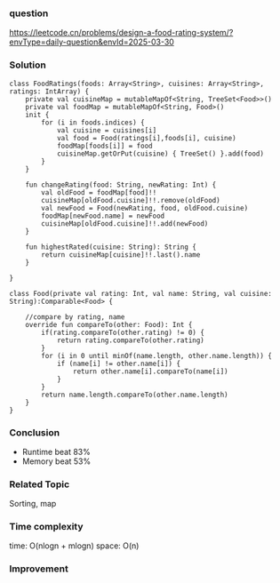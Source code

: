 ### question
https://leetcode.cn/problems/design-a-food-rating-system/?envType=daily-question&envId=2025-03-30

### Solution
```
class FoodRatings(foods: Array<String>, cuisines: Array<String>, ratings: IntArray) {
	private val cuisineMap = mutableMapOf<String, TreeSet<Food>>()
	private val foodMap = mutableMapOf<String, Food>()
	init {
		for (i in foods.indices) {
			val cuisine = cuisines[i]
			val food = Food(ratings[i],foods[i], cuisine)
			foodMap[foods[i]] = food
			cuisineMap.getOrPut(cuisine) { TreeSet() }.add(food)
		}
	}

	fun changeRating(food: String, newRating: Int) {
		val oldFood = foodMap[food]!!
		cuisineMap[oldFood.cuisine]!!.remove(oldFood)
		val newFood = Food(newRating, food, oldFood.cuisine)
		foodMap[newFood.name] = newFood
		cuisineMap[oldFood.cuisine]!!.add(newFood)
	}

	fun highestRated(cuisine: String): String {
		return cuisineMap[cuisine]!!.last().name
	}

}

class Food(private val rating: Int, val name: String, val cuisine: String):Comparable<Food> {

	//compare by rating, name
	override fun compareTo(other: Food): Int {
		if(rating.compareTo(other.rating) != 0) {
			return rating.compareTo(other.rating)
		}
		for (i in 0 until minOf(name.length, other.name.length)) {
			if (name[i] != other.name[i]) {
				return other.name[i].compareTo(name[i])
			}
		}
		return name.length.compareTo(other.name.length)
	}
}

```

### Conclusion
- Runtime beat 83% 
- Memory beat 53%

### Related Topic
Sorting, map

### Time complexity
time: O(nlogn + mlogn) 
space: O(n)

### Improvement
